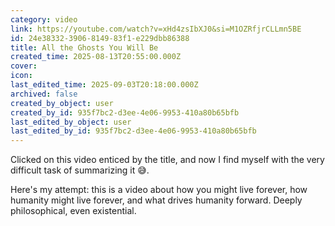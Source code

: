 ```yaml
---
category: video
link: https://youtube.com/watch?v=xHd4zsIbXJ0&si=M1OZRfjrCLLmn5BE
id: 24e38332-3906-8149-83f1-e229dbb86388
title: All the Ghosts You Will Be
created_time: 2025-08-13T20:55:00.000Z
cover: 
icon: 
last_edited_time: 2025-09-03T20:18:00.000Z
archived: false
created_by_object: user
created_by_id: 935f7bc2-d3ee-4e06-9953-410a80b65bfb
last_edited_by_object: user
last_edited_by_id: 935f7bc2-d3ee-4e06-9953-410a80b65bfb
---
```


Clicked on this video enticed by the title, and now I find myself with the very difficult task of summarizing it 😅.

Here's my attempt: this is a video about how you might live forever, how humanity might live forever, and what drives humanity forward. Deeply philosophical, even existential.


